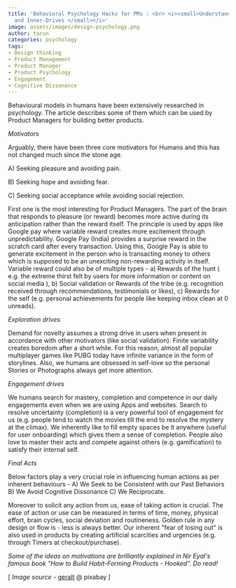 ```yaml
---
title: 'Behavioral Psychology Hacks for PMs : <br> <i><small>Understanding Human Motivations
  and Inner-Drives </small></i>'
image: assets/images/design-psychology.png
author: tarun
categories: psychology
tags:
- Design thinking
- Product Management
- Product Manager
- Product Psychology
- Engagement
- Cognitive Dissonance
---
```


Behavioural models in humans have been extensively researched in psychology. The article describes some of them which can be used by Product Managers for building better products. 

*Motivators*

Arguably, there have been three core motivators for Humans and this has not changed much since the stone age. 

A) Seeking pleasure and avoiding pain.

B) Seeking hope and avoiding fear.

C) Seeking social acceptance while avoiding social rejection.

First one is the most interesting for Product Managers. The part of the brain that responds to pleasure (or reward) becomes more active during its anticipation rather than the reward itself. The principle is used by apps like Google pay where variable reward creates more excitement through unpredictability. Google Pay (India) provides a surprise reward in the scratch card after every transaction. Using this, Google Pay is able to generate excitement in the person who is transacting money to others which is supposed to be an unexciting non-rewarding activity in itself.
Variable reward could also be of multiple types - a) Rewards of the hunt ( e.g. the extreme thirst felt by users for more information or content on social media ), b) Social validation or Rewards of the tribe (e.g. recognition received through recommendations, testimonials or likes), c) Rewards for the self (e.g. personal achievements for people like keeping inbox clean at 0 unreads).

*Exploration drives*

Demand for novelty assumes a strong drive in users when present in accordance with other motivators (like social validation). Finite variability creates boredom after a short while. For this reason, almost all popular multiplayer games like PUBG today have infinite variance in the form of storylines. Also, we humans are obsessed in self-love so the personal Stories or Photographs always get more attention.

*Engagement drives*

We humans search for mastery, completion and competence in our daily engagements even when we are using Apps and websites. Search to resolve uncertainty (completion) is a very powerful tool of engagement for us (e.g. people  tend to watch the movies till the end to resolve the mystery at the climax). We inherently like to fill empty spaces be it anywhere (useful for user onboarding) which gives them a sense of completion. People also love to master their acts and compete against others (e.g. gamification) to satisfy their internal self. 

*Final Acts*

Below factors play a very crucial role in influencing human actions as per inherent behaviours -
A) We Seek to be Consistent with  our Past Behaviors
B) We Avoid Cognitive Dissonance
C) We Reciprocate.

Moreover to solicit any action from us, ease of taking action is crucial. The ease of action or use can be measured in terms of time, money, physical effort, brain cycles, social deviation and routineness. Golden rule in any design or flow is - less is always better. Our inherent "fear of losing out" is also used in products by creating artificial scarcities and urgencies (e.g. through Timers at checkout/purchase).

 *Some of the ideas on motivations are brilliantly explained in Nir Eyal's famous book "How to Build Habit-Forming Products - Hooked". Do read!*
 
[ *Image source* - [geralt](https://pixabay.com/users/geralt-9301) @ pixabay ]

